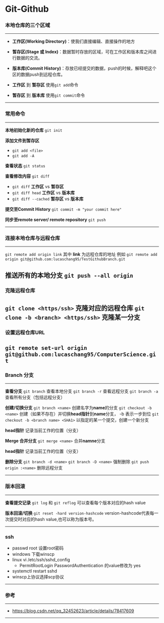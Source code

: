 # Git-Github

### 本地仓库的三个区域
------------------------

- **工作区(Working Directory)**：使我们直接编辑、直接操作的地方

- **暂存区(Stage 或 Index)**：数据暂时存放的区域，可在工作区和版本库之间进行数据的交流。

- **版本库(Commit History)**：存放已经提交的数据，push的时候，解释吧这个区的数据push到远程仓库。

- **工作区** 到 **暂存区** 使用`git add`命令

- **暂存区** 到 **版本库** 使用`git commit`命令

------------------------
### 常用命令
------------------------
**本地初始化新的仓库** `git init`

**添加文件到暂存区**
- `git add <file>`
- `git add -A`

**查看状态** `git status`

**查看修改内容** `git diff`
- `git diff` **工作区** vs **暂存区**
- `git diff head` **工作区** vs **版本库**
- `git diff --cached` **暂存区** vs **版本库**

**提交至Commit History** `git commit -m "your commit here"`

**同步至remote server/ remote repository** `git push`

------------------------

### 连接本地仓库与远程仓库
------------------------

`git remote add origin link` 其中 **link** 为远程仓库的地址
例如 `git remote add origin git@github.com:lucaschang95/TestGithubBranch.git`

**推送所有的本地分支** `git push --all origin`
------------------------

### 克隆远程仓库
`git clone <https/ssh>` 克隆对应的远程仓库
`git clone -b <branch> <https/ssh>` 克隆某一分支
------------------------

### 设置远程仓库URL
`git remote set-url origin git@github.com:lucaschang95/ComputerScience.git`
------------------------

### Branch 分支
------------------------

**查看分支**
`git branch` 查看本地分支
`git branch -r` 查看远程分支
`git branch -a` 查看所有分支（包括远程分支）

**创建/切换分支**
`git branch <name>` 创建名字为**name**的分支
`git checkout -b <name>` 创建（如果不存在）并切换**head指针**到**name**分支， -b 表示一步到位
`git checkout -b <branch name> <SHA1>` 以指定的某一个提交，创建一个新分支

**head指针** 记录当前工作的位置（分支）

**Merge 合并分支** `git merge <name>` 合并**namne**分支

**head指针** 记录当前工作的位置（分支）

**删除分支**
`git branch -d <name>`
`git branch -D <name>` 强制删除
`git push origin :<name>` 删除远程分支

------------------------

### 版本回滚
------------------------

**查看提交记录** `git log` 和 `git reflog` 可以查看每个版本对应的hash value

**版本回滚/切换** `git reset -hard version-hashcode` version-hashcode代表每一次提交时对应的hash value,也可以称为版本号。


------------------------

### ssh

- passwd root 设置root密码
- windows 下载winscp
- linux vi /etc/ssh/sshd_config
  - PermitRootLogin PasswordAuthentication 的value修改为 yes
- systemctl restart sshd
- winscp上协议选择scp协议
------------------------

### 参考
------------------------
- https://blog.csdn.net/qq_32452623/article/details/78417609
------------------------
